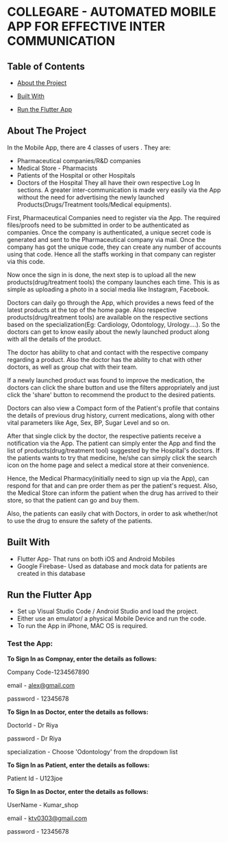 # COLLEGARE - AUTOMATED MOBILE APP FOR EFFECTIVE INTER COMMUNICATION

<!-- TABLE OF CONTENTS -->
## Table of Contents
* [About the Project](#about-the-project)

* [Built With](#built-with)
* [Run the Flutter App](#run-the-flutter-app)


<!-- ABOUT THE PROJECT -->
## About The Project

In the Mobile App, there are 4 classes of users .
They are:
* Pharmaceutical companies/R&D companies
* Medical Store - Pharmacists
* Patients of the Hospital or other Hospitals
* Doctors of the Hospital
They all have their own respective Log In sections.
A greater inter-communication is made very easily
via the App without the need for advertising the
newly launched Products(Drugs/Treatment
tools/Medical equipments).

First, Pharmaceutical Companies need to register via the App. The required files/proofs
need to be submitted in order to be authenticated as companies. Once the company is
authenticated, a unique secret code is generated and sent to the Pharmaceutical company
via mail. Once the company has got the unique code, they can create any number of
accounts using that code. Hence all the staffs working in that company can register via this
code.

Now once the sign in is done, the next step is to upload all the new
products(drug/treatment tools) the company launches each time. This is
as simple as uploading a photo in a social media like Instagram, Facebook.

Doctors can daily go through the App, which provides a news feed of the latest products at
the top of the home page. Also respective products(drug/treatment tools) are available on
the respective sections based on the specialization(Eg: Cardiology, Odontology, Urology....).
So the doctors can get to know easily about the newly launched product along with all the
details of the product.

The doctor has ability to chat and contact with the respective company regarding a product.
Also the doctor has the ability to chat with other doctors, as well as group chat with their
team.

If a newly launched product was found to improve the medication, the doctors can click the
share button and use the filters appropriately and just click the 'share' button
to recommend the product to the desired patients.

Doctors can also view a Compact form of the Patient's profile that contains the details of
previous drug history, current medications, along with other vital parameters like Age, Sex,
BP, Sugar Level and so on.

After that single click by the doctor, the respective patients receive a notification
via the App. The patient can simply enter the App and find the list of
products(drug/treatment tool) suggested by the Hospital's doctors. If the patients
wants to try that medicine, he/she can simply click the search icon on the home
page and select a medical store at their convenience.

Hence, the Medical Pharmacy(initially need to sign up via the App), can respond
for that and can pre order them as per the patient's request. Also, the Medical
Store can inform the patient when the drug has arrived to their store, so that the
patient can go and buy them.

Also, the patients can easily chat with Doctors, in order to ask whether/not to use
the drug to ensure the safety of the patients.

## Built With
* Flutter App- That runs on both iOS and Android Mobiles
* Google Firebase- Used as database and mock data for patients are created in this database

## Run the Flutter App
* Set up Visual Studio Code / Android Studio and load the project.
* Either use an emulator/ a physical Mobile Device and run the code.
* To run the App in iPhone, MAC OS is required.
### Test the App:
**To Sign In as Compnay, enter the details as follows:**

Company Code-1234567890

email - alex@gmail.com

password - 12345678


**To Sign In as Doctor, enter the details as follows:**

DoctorId - Dr Riya

password - Dr Riya

specialization - Choose 'Odontology' from the dropdown list


**To Sign In as Patient, enter the details as follows:**

Patient Id - U123joe


**To Sign In as Doctor, enter the details as follows:**

UserName - Kumar_shop

email - ktv0303@gmail.com

password - 12345678
